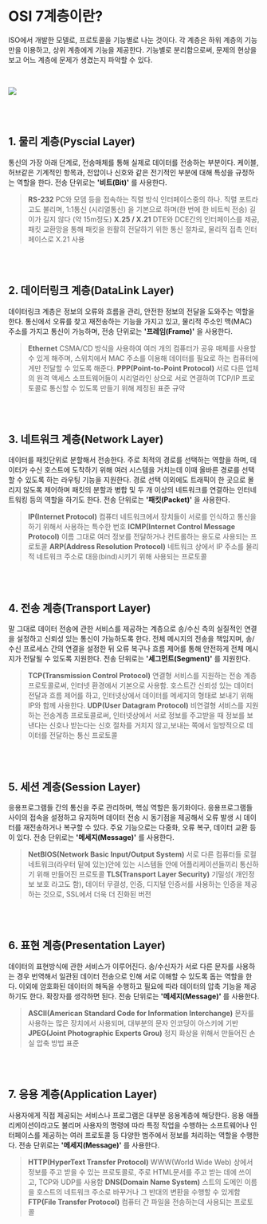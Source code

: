 # **OSI 7계층이란?**
ISO에서 개발한 모델로, 프로토콜을 기능별로 나눈 것이다. 각 계층은 하위 계층의 기능만을 이용하고, 상위 계층에게 기능을 제공한다.
기능별로 분리함으로써, 문제의 현상을 보고 어느 계층에 문제가 생겼는지 파악할 수 있다.

<br>

![](https://velog.velcdn.com/images/younghyun/post/79175aee-2e86-4709-a783-95647e236611/image.png)

<br>
<br>

## 1. 물리 계층(Pyscial Layer)
통신의 가장 아래 단계로, 전송매체를 통해 실제로 데이터를 전송하는 부분이다.
케이블,허브같은 기계적인 항목과, 전압이나 신호와 같은 전기적인 부분에 대해 특성을 규정하는 역할을 한다. 전송 단위로는 **'비트(Bit)'** 를 사용한다.
> **RS-232**
PC와 모뎀 등을 접속하는 직렬 방식 인터페이스중의 하나. 직렬 포트라고도 불리며, 1:1통신 (시리얼통신) 을 기본으로 하며(한 번에 한 비트씩 전송) 길이가 길지 않다 (약 15m정도)
**X.25 / X.21**
DTE와 DCE간의 인터페이스를 제공, 패킷 교환망을 통해 패킷을 원활히 전달하기 위한 통신 절차로, 물리적 접촉 인터페이스로 X.21 사용

<br>
<br>

## 2. 데이터링크 계층(DataLink Layer)
데이터링크 계층은 정보의 오류와 흐름을 관리, 안전한 정보의 전달을 도와주는 역할을 한다. 통신에서 오류를 찾고 재전송하는 기능을 가지고 있고, 물리적 주소인 맥(MAC) 주소를 가지고 통신이 가능하며, 전송 단위로는 **'프레임(Frame)'** 을 사용한다.
>**Ethernet**
CSMA/CD 방식을 사용하여 여러 개의 컴퓨터가 공유 매체를 사용할 수 있게 해주며, 스위치에서 MAC 주소를 이용해 데이터를 필요로 하는 컴퓨터에게만 전달할 수 있도록 해준다.
**PPP(Point-to-Point Protocol)**
서로 다른 업체의 원격 액세스 소프트웨어들이 시리얼라인 상으로 서로 연결하여 TCP/IP 프로토콜로 통신할 수 있도록 만들기 위해 제정된 표준 규약

<br>
<br>

## 3. 네트워크 계층(Network Layer)
데이터를 패킷단위로 분할해서 전송한다. 주로 최적의 경로를 선택하는 역할을 하며, 데이터가 수신 호스트에 도착하기 위해 여러 시스템을 거치는데 이때 올바른 경로를 선택할 수 있도록 하는 라우팅 기능을 지원한다.
경로 선택 이외에도 트래픽이 한 곳으로 몰리지 않도록 제어하며 패킷의 분할과 병합 및 두 개 이상의 네트워크를 연결하는 인터네트워킹 등의 역할을 하기도 한다. 전송 단위로는 **'패킷(Packet)'** 을 사용한다.
>**IP(Internet Protocol)**
컴퓨터 네트워크에서 장치들이 서로를 인식하고 통신을 하기 위해서 사용하는 특수한 번호
**ICMP(Internet Control Message Protocol)**
이름 그대로 여러 정보를 전달하거나 컨트롤하는 용도로 사용되는 프로토콜
**ARP(Address Resolution Protocol)**
네트워크 상에서 IP 주소를 물리적 네트워크 주소로 대응(bind)시키기 위해 사용되는 프로토콜

<br>
<br>

## 4. 전송 계층(Transport Layer)
말 그대로 데이터 전송에 관한 서비스를 제공하는 계층으로 송/수신 측의 실질적인 연결을 설정하고 신뢰성 있는 통신이 가능하도록 한다.
전체 메시지의 전송을 책임지며, 송/수신 프로세스 간의 연결을 설정한 뒤 오류 복구나 흐름 제어를 통해 안전하게 전체 메시지가 전달될 수 있도록 지원한다. 전송 단위로는 **'세그먼트(Segment)'** 를 지원한다.
>**TCP(Transmission Control Protocol)**
연결형 서비스를 지원하는 전송 계층 프로토콜로써, 인터넷 환경에서 기본으로 사용함.
호스트간 신뢰성 있는 데이터 전달과 흐름 제어를 하고, 인터넷상에서 데이터를 메세지의 형태로 보내기 위해 IP와 함께 사용한다.
**UDP(User Datagram Protocol)**
비연결형 서비스를 지원하는 전송계층 프로토콜로써, 인터넷상에서 서로 정보를 주고받을 때 정보를 보낸다는 신호나 받는다는 신호 절차를
거치지 않고,보내는 쪽에서 일방적으로 데이터를 전달하는 통신 프로토콜

<br>
<br>

## 5. 세션 계층(Session Layer)
응용프로그램들 간의 통신을 주로 관리하며, 핵심 역할은 동기화이다.
응용프로그램들 사이의 접속을 설정하고 유지하며 데이터 전송 시 동기점을 제공해서 오류 발생 시 데이터를 재전송하거나 복구할 수 있다.
주요 기능으로는 다중화, 오류 복구, 데이터 교환 등이 있다. 전송 단위로는 **'메세지(Message)'** 를 사용한다.
>**NetBIOS(Network Basic Input/Output System)**
서로 다른 컴퓨터들 로컬네트워크(라우터 밑에 있는)안에 있는 시스템들 안에 어플리케이션들끼리 통신하기 위해 만들어진 프로토콜
**TLS(Transport Layer Security)**
기밀성( 개인정보 보호 라고도 함), 데이터 무결성, 인증, 디지털 인증서를 사용하는 인증을 제공하는 것으로, SSL에서 더욱 더 진화된 버전

<br>
<br>

## 6. 표현 계층(Presentation Layer)
데이터의 표현방식에 관한 서비스가 이루어진다. 송/수신자가 서로 다른 문자를 사용하는 경우 번역해서 일관된 데이터 전송으로 인해 서로 이해할 수 있도록 돕는 역할을 한다.
이외에 암호화된 데이터의 해독을 수행하고 필요에 따라 데이터의 압축 기능을 제공하기도 한다. 확장자를 생각하면 된다. 전송 단위로는 **'메세지(Message)'** 를 사용한다.
>**ASCII(American Standard Code for Information Interchange)**
문자를 사용하는 많은 장치에서 사용되며, 대부분의 문자 인코딩이 아스키에 기반
**JPEG(Joint Photographic Experts Grou)**
정지 화상을 위해서 만들어진 손실 압축 방법 표준

<br>
<br>

## 7. 응용 계층(Application Layer)
사용자에게 직접 제공되는 서비스나 프로그램은 대부분 응용계층에 해당한다.
응용 애플리케이션이라고도 불리며 사용자의 명령에 따라 특정 작업을 수행하는 소프트웨어나 인터페이스를 제공하는 여러 프로토콜 등 다양한 범주에서 정보를 처리하는 역할을 수행한다. 전송 단위로는 **'메세지(Message)'** 를 사용한다.
>**HTTP(HyperText Transfer Protocol)**
WWW(World Wide Web) 상에서 정보를 주고 받을 수 있는 프로토콜로, 주로 HTML문서를 주고 받는 데에 쓰이고, TCP와 UDP를 사용함
**DNS(Domain Name System)**
스트의 도메인 이름을 호스트의 네트워크 주소로 바꾸거나 그 반대의 변환을 수행할 수 있게함
**FTP(File Transfer Protocol)**
컴퓨터 간 파일을 전송하는데 사용되는 프로토콜
